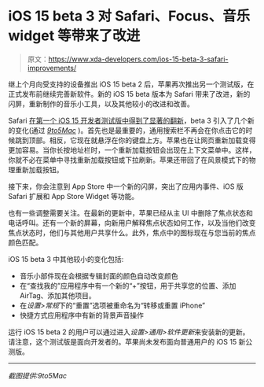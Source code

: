 # iOS 15 beta 3 对 Safari、Focus、音乐 widget 等带来了改进

> 原文：<https://www.xda-developers.com/ios-15-beta-3-safari-improvements/>

继上个月向受支持的设备推出 iOS 15 beta 2 后，苹果再次推出另一个测试版，在正式发布前继续完善新软件。新的 iOS 15 beta 版本为 Safari 带来了改进，新的闪屏，重新制作的音乐小工具，以及其他较小的改进和改善。

Safari [在第一个 iOS 15 开发者测试版中得到了显著的翻新](https://www.xda-developers.com/ios-15/#safari)，beta 3 引入了几个新的变化(通过 [*9to5Mac*](https://9to5mac.com/2021/07/14/ios-15-beta-3-new-features-changes/) )。首先也是最重要的，通用搜索栏不再会在你点击它的时候跳到顶部。相反，它现在就悬浮在你的键盘上方。苹果也在让网页重新加载变得更加容易。当你长按地址栏时，一个重新加载按钮会出现在上下文菜单中。这样，你就不必在菜单中寻找重新加载按钮或下拉刷新。苹果还带回了在风景模式下的物理重新加载按钮。

接下来，你会注意到 App Store 中一个新的闪屏，突出了应用内事件、iOS 版 Safari 扩展和 App Store Widget 等功能。

也有一些调整需要关注。在最新的更新中，苹果已经从主 UI 中删除了焦点状态和电话呼叫。还有一个新的屏幕，向新用户解释焦点状态如何工作，以及当他们改变焦点状态时，他们与其他用户共享什么。此外，焦点中的图标现在与您当前的焦点颜色匹配。

iOS 15 beta 3 中其他较小的变化包括:

*   音乐小部件现在会根据专辑封面的颜色自动改变颜色
*   在“查找我的”应用程序中有一个新的“+”按钮，用于共享您的位置、添加 AirTag、添加其他项目。
*   在*设置>常规*下的“重置”选项被重命名为“转移或重置 iPhone”
*   快捷方式应用程序中有新的背景声音操作

运行 iOS 15 beta 2 的用户可以通过进入*设置>通用>软件更新*来安装新的更新。请注意，这个测试版是面向开发者的。苹果尚未发布面向普通用户的 iOS 15 新公测版。

* * *

*截图提供:9to5Mac*